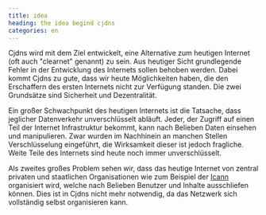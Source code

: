 ```yaml
---
title: idea
heading: the idea begind cjdns
categories: en
---
```

Cjdns wird mit dem Ziel entwickelt, eine Alternative zum heutigen Internet
(oft auch "clearnet" genannt) zu sein. Aus heutiger Sicht grundlegende Fehler
in der Entwicklung des Internets sollen behoben werden. Dabei kommt Cjdns zu
gute, dass wir heute Möglichkeiten haben, die den Erschaffern des ersten
Internets nicht zur Verfügung standen. Die zwei Grundsätze sind Sicherheit und
Dezentralität.

Ein großer Schwachpunkt des heutigen Internets ist die Tatsache, dass
jeglicher Datenverkehr unverschlüsselt abläuft. Jeder, der Zugriff auf einen
Teil der Internet Infrastruktur bekommt, kann nach Belieben Daten einsehen und
manipulieren. Zwar wurden im Nachhinein an manchen Stellen Verschlüsselung
eingeführt, die Wirksamkeit dieser ist jedoch fragliche. Weite Teile des
Internets sind heute noch immer unverschlüsselt.

Als zweites großes Problem sehen wir, dass das heutige Internet von zentral
privaten und staatlichen Organisationen wie zum Beispiel der
[Icann](http://de.wikipedia.org/wiki/Internet_Corporation_for_Assigned_Names_and_Numbers)
organisiert wird, welche nach Belieben Benutzer und Inhalte ausschliefen können.
Dies ist in Cjdns nicht mehr notwendig, da das Netzwerk sich vollständig
selbst organisieren kann.
